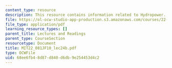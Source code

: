 ```yaml
---
content_type: resource
description: This resource contains information related to Hydropower.
file: https://ol-ocw-studio-app-production.s3.amazonaws.com/courses/22-081j-introduction-to-sustainable-energy-fall-2010/68ee6fb48d87d840d6db9e254453d4c2_MIT22_081JF10_lec24b.pdf
file_type: application/pdf
learning_resource_types: []
parent_title: Lectures and Readings
parent_type: CourseSection
resourcetype: Document
title: MIT22_081JF10_lec24b.pdf
type: OCWFile
uid: 68ee6fb4-8d87-d840-d6db-9e254453d4c2
---
```

